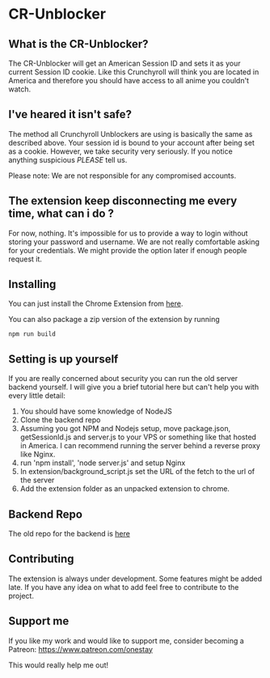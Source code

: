 # CR-Unblocker

## What is the CR-Unblocker?
The CR-Unblocker will get an American Session ID and sets it as your current Session ID cookie. Like this Crunchyroll will think you are located in America and therefore you should have access to all anime you couldn't watch.

## I've heared it isn't safe?
The method all Crunchyroll Unblockers are using is basically the same as described above. Your session id is bound to your account after being set as a cookie. However, we take security very seriously. If you notice anything suspicious *PLEASE* tell us.

Please note: We are not responsible for any compromised accounts.

## The extension keep disconnecting me every time, what can i do ?
For now, nothing. It's impossible for us to provide a way to login without storing your password
and username. We are not really comfortable asking for your credentials. We might provide the option later
if enough people request it.

## Installing
You can just install the Chrome Extension from [here](https://chrome.google.com/webstore/detail/cr-unblocker/agapeeilkibacbfeijlidlgppmjaaijn).

You can also package a zip version of the extension by running

```
npm run build
```

## Setting is up yourself
If you are really concerned about security you can run the old server backend yourself. I will give you a brief tutorial here but can't help you with every little detail:

1. You should have some knowledge of NodeJS
2. Clone the backend repo
3. Assuming you got NPM and Nodejs setup, move package.json, getSessionId.js and server.js to your VPS or something like that hosted in America. I can recommend running the server behind a reverse proxy like Nginx.
4.  run 'npm install', 'node server.js' and setup Nginx
5. In extension/background_script.js set the URL of the fetch to the url of the server
6. Add the extension folder as an unpacked extension to chrome.

## Backend Repo
The old repo for the backend is [here](https://github.com/onestay/cr-unblocker-server)

## Contributing
The extension is always under development. Some features might be added late. If you have any idea on what to add feel free to contribute to the project.

## Support me
If you like my work and would like to support me, consider becoming a Patreon: https://www.patreon.com/onestay

This would really help me out!
